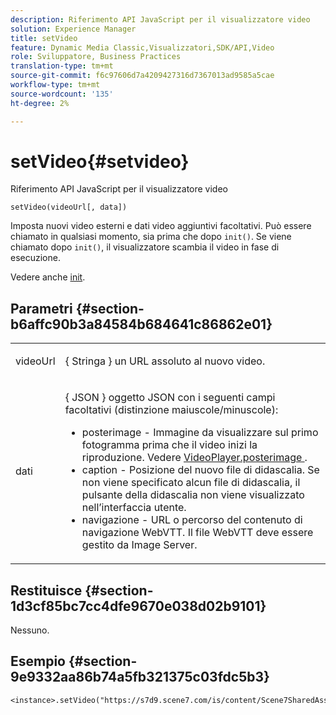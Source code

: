 ```yaml
---
description: Riferimento API JavaScript per il visualizzatore video
solution: Experience Manager
title: setVideo
feature: Dynamic Media Classic,Visualizzatori,SDK/API,Video
role: Sviluppatore, Business Practices
translation-type: tm+mt
source-git-commit: f6c97606d7a4209427316d7367013ad9585a5cae
workflow-type: tm+mt
source-wordcount: '135'
ht-degree: 2%

---
```



# setVideo{#setvideo}

Riferimento API JavaScript per il visualizzatore video

`setVideo(videoUrl[, data])`

Imposta nuovi video esterni e dati video aggiuntivi facoltativi. Può essere chiamato in qualsiasi momento, sia prima che dopo `init()`. Se viene chiamato dopo `init()`, il visualizzatore scambia il video in fase di esecuzione.

Vedere anche [init](../../../c-html5-s7-aem-asset-viewers/c-html5-video-reference/c-html5-video-viewer-20-javascriptapiref/r-html5-video-viewer-20-javascriptapiref-init.md#reference-3b570ba8b35045d6b30fb178c21a66c6).

## Parametri {#section-b6affc90b3a84584b684641c86862e01}

<table id="table_896DFF34A68A403DB93A6D597461A573"> 
 <tbody> 
  <tr> 
   <td colname="col1"> <p> <span class="codeph"> videoUrl  </span> </p> </td> 
   <td colname="col2"> <p>{ <span class="codeph"> Stringa </span>} un URL assoluto al nuovo video. </p> </td> 
  </tr> 
  <tr> 
   <td colname="col1"> <p> <span class="codeph"> dati </span> </p> </td> 
   <td colname="col2"> <p>{ <span class="codeph"> JSON </span>} oggetto JSON con i seguenti campi facoltativi (distinzione maiuscole/minuscole): </p> <p> 
     <ul id="ul_26121393BC7145FF8A43C05ACCBEFF36"> 
      <li id="li_DA50E073F3D4460CBC34243A2CBCC895"> <span class="codeph"> posterimage  </span> - Immagine da visualizzare sul primo fotogramma prima che il video inizi la riproduzione. Vedere <a href="../../../c-html5-s7-aem-asset-viewers/c-html5-video-reference/c-html5-video-cmdref/r-html5-video-viewer-conf-attrib-videoplayer-posterimage.md#reference-9739abeeb9f64c02b5d2f7a0d1706103" format="dita" scope="local"> VideoPlayer.posterimage </a>. </li> 
      <li id="li_4659E82D38EB4438AAA04FDEAF21B087"> <span class="codeph"> caption  </span> - Posizione del nuovo file di didascalia. Se non viene specificato alcun file di didascalia, il pulsante della didascalia non viene visualizzato nell’interfaccia utente. </li> 
      <li id="li_A43A1BAB6B0F4A7981F71408F08F07D1"> <span class="codeph"> navigazione  </span> - URL o percorso del contenuto di navigazione WebVTT. Il file WebVTT deve essere gestito da Image Server. </li> 
     </ul> </p> </td> 
  </tr> 
 </tbody> 
</table>

## Restituisce {#section-1d3cf85bc7cc4dfe9670e038d02b9101}

Nessuno.

## Esempio {#section-9e9332aa86b74a5fb321375c03fdc5b3}

```
<instance>.setVideo("https://s7d9.scene7.com/is/content/Scene7SharedAssets/Glacier_Climber_MP4")
```

